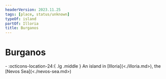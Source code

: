 ```yaml
---
headerVersion: 2023.11.25
tags: [place, status/unknown]
typeOf: island
partOf: Illoria
title: Burganos
---
```


# Burganos
<div class="grid cards ext-narrow-margin ext-one-column" markdown>
-    :octicons-location-24:{ .lg .middle } An island in [Illoria](<./illoria.md>), the [Nevos Sea](<./nevos-sea.md>)  
</div>


